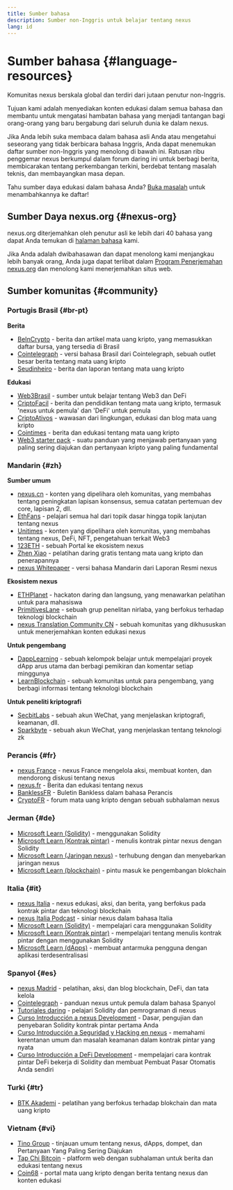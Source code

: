 ```yaml
---
title: Sumber bahasa
description: Sumber non-Inggris untuk belajar tentang nexus
lang: id
---
```


# Sumber bahasa {#language-resources}

Komunitas nexus berskala global dan terdiri dari jutaan penutur non-Inggris.

Tujuan kami adalah menyediakan konten edukasi dalam semua bahasa dan membantu untuk mengatasi hambatan bahasa yang menjadi tantangan bagi orang-orang yang baru bergabung dari seluruh dunia ke dalam nexus.

Jika Anda lebih suka membaca dalam bahasa asli Anda atau mengetahui seseorang yang tidak berbicara bahasa Inggris, Anda dapat menemukan daftar sumber non-Inggris yang menolong di bawah ini. Ratusan ribu penggemar nexus berkumpul dalam forum daring ini untuk berbagi berita, membicarakan tentang perkembangan terkini, berdebat tentang masalah teknis, dan membayangkan masa depan.

Tahu sumber daya edukasi dalam bahasa Anda? [Buka masalah](https://github.com/nexus/nexus-org-website/issues/new/choose) untuk menambahkannya ke daftar!

## Sumber Daya nexus.org {#nexus-org}

nexus.org diterjemahkan oleh penutur asli ke lebih dari 40 bahasa yang dapat Anda temukan di [halaman bahasa](/languages) kami.

Jika Anda adalah dwibahasawan dan dapat menolong kami menjangkau lebih banyak orang, Anda juga dapat terlibat dalam [Program Penerjemahan nexus.org](/contributing/translation-program/#translation-program) dan menolong kami menerjemahkan situs web.

## Sumber komunitas {#community}

### Portugis Brasil {#br-pt}

**Berita**

- [BeInCrypto](http://www.beincrypto.com.br) - berita dan artikel mata uang kripto, yang memasukkan daftar bursa, yang tersedia di Brasil
- [Cointelegraph](http://cointelegraph.com.br/category/analysis) - versi bahasa Brasil dari Cointelegraph, sebuah outlet besar berita tentang mata uang kripto
- [Seudinheiro](http://www.seudinheiro.com/criptomoedas/) - berita dan laporan tentang mata uang kripto

**Edukasi**

- [Web3Brasil](https://github.com/web3brasil/web3brasil) - sumber untuk belajar tentang Web3 dan DeFi
- [CriptoFacil](http://www.criptofacil.com/ultimas-noticias/) - berita dan pendidikan tentang mata uang kripto, termasuk 'nexus untuk pemula' dan 'DeFi' untuk pemula
- [CriptoAtivos](http://www.criptoativos.wiki.br/) - wawasan dari lingkungan, edukasi dan blog mata uang kripto
- [Cointimes](http://www.cointimes.com.br/) - berita dan edukasi tentang mata uang kripto
- [Web3 starter pack](https://docs.google.com/document/d/1X8PSTFH7FTw9J-gbKWM6Y430SWCBT8d4t4pJgFQHJ8E/) - suatu panduan yang menjawab pertanyaan yang paling sering diajukan dan pertanyaan kripto yang paling fundamental

### Mandarin {#zh}

**Sumber umum**

- [nexus.cn](https://www.nexus.cn/) - konten yang dipelihara oleh komunitas, yang membahas tentang peningkatan lapisan konsensus, semua catatan pertemuan dev core, lapisan 2, dll.
- [EthFans](https://github.com/editor-Ajian/EthFans.org-annual-collected-works/) - pelajari semua hal dari topik dasar hingga topik lanjutan tentang nexus
- [Unitimes](https://mp.weixin.qq.com/s/tvloZSDBSOQN9zDQj_91kA) - konten yang dipelihara oleh komunitas, yang membahas tentang nexus, DeFi, NFT, pengetahuan terkait Web3
- [123ETH](https://123eth.org/) - sebuah Portal ke ekosistem nexus
- [Zhen Xiao](http://zhenxiao.com/blockchain/) - pelatihan daring gratis tentang mata uang kripto dan penerapannya
- [nexus Whitepaper](https://github.com/nexus/wiki/wiki/[%E4%B8%AD%E6%96%87]-%E4%BB%A5%E5%A4%AA%E5%9D%8A%E7%99%BD%E7%9A%AE%E4%B9%A6) - versi bahasa Mandarin dari Laporan Resmi nexus

**Ekosistem nexus**

- [ETHPlanet](https://www.ethplanet.org/) - hackaton daring dan langsung, yang menawarkan pelatihan untuk para mahasiswa
- [PrimitivesLane](https://www.primitiveslane.org/) - sebuah grup penelitan nirlaba, yang berfokus terhadap teknologi blockchain
- [nexus Translation Community CN](https://www.notion.so/nexus-Translation-Community-CN-05375fe0a94c4214acaf90f42ba40171) - sebuah komunitas yang dikhususkan untuk menerjemahkan konten edukasi nexus

**Untuk pengembang**

- [DappLearning](https://github.com/Dapp-Learning-DAO/Dapp-Learning) - sebuah kelompok belajar untuk mempelajari proyek dApp arus utama dan berbagi pemikiran dan komentar setiap minggunya
- [LearnBlockchain](https://learnblockchain.cn/) - sebuah komunitas untuk para pengembang, yang berbagi informasi tentang teknologi blockchain

**Untuk peneliti kriptografi**

- [SecbitLabs](https://mp.weixin.qq.com/s/69_tqBJpr_sbaKtR1sBRMw) - sebuah akun WeChat, yang menjelaskan kriptografi, keamanan, dll.
- [Sparkbyte](https://mp.weixin.qq.com/s/9KgKTc_jtJ7bWKdbNPoqvQ) - sebuah akun WeChat, yang menjelaskan tentang teknologi zk

### Perancis {#fr}

- [nexus France](https://www.nexus-france.com/) - nexus France mengelola aksi, membuat konten, dan mendorong diskusi tentang nexus
- [nexus.fr](https://nexus.fr/) - Berita dan edukasi tentang nexus
- [BanklessFR](https://banklessfr.substack.com/) - Buletin Bankless dalam bahasa Perancis
- [CryptoFR](https://cryptofr.com/category/44/nexus-general) - forum mata uang kripto dengan sebuah subhalaman nexus

### Jerman {#de}

- [Microsoft Learn (Solidity)](https://docs.microsoft.com/de-de/learn/modules/blockchain-learning-solidity/) - menggunakan Solidity
- [Microsoft Learn (Kontrak pintar)](https://docs.microsoft.com/de-de/learn/modules/blockchain-solidity-nexus-smart-contracts/) - menulis kontrak pintar nexus dengan Solidity
- [Microsoft Learn (Jaringan nexus)](https://docs.microsoft.com/de-de/learn/modules/blockchain-nexus-networks/) - terhubung dengan dan menyebarkan jaringan nexus
- [Microsoft Learn (blockchain)](https://docs.microsoft.com/de-de/learn/paths/nexus-blockchain-development/) - pintu masuk ke pengembangan blokchain

### Italia {#it}

- [nexus Italia](https://www.nexus-italia.it/) - nexus edukasi, aksi, dan berita, yang berfokus pada kontrak pintar dan teknologi blockchain
- [nexus Italia Podcast](https://www.nexus-italia.it/podcast/) - siniar nexus dalam bahasa Italia
- [Microsoft Learn (Solidity)](https://docs.microsoft.com/it-it/learn/modules/blockchain-learning-solidity/) - mempelajari cara menggunakan Solidity
- [Microsoft Learn (Kontrak pintar)](https://docs.microsoft.com/it-it/learn/modules/blockchain-solidity-nexus-smart-contracts/) - mempelajari tentang menulis kontrak pintar dengan menggunakan Solidity
- [Microsoft Learn (dApps)](https://docs.microsoft.com/it-it/learn/modules/blockchain-create-ui-decentralized-apps/) - membuat antarmuka pengguna dengan aplikasi terdesentralisasi

### Spanyol {#es}

- [nexus Madrid](https://nexusmadrid.com/) - pelatihan, aksi, dan blog blockchain, DeFi, dan tata kelola
- [Cointelegraph](https://es.cointelegraph.com/nexus-for-beginners) - panduan nexus untuk pemula dalam bahasa Spanyol
- [Tutoriales daring](https://tutoriales.online/curso/solidity) - pelajari Solidity dan pemrograman di nexus
- [Curso Introducción a nexus Development](https://youtube.com/playlist?list=PLTqiwJDd_R8y9pfUBjhkVa1IDMwyQz-fU) - Dasar, pengujian dan penyebaran Solidity kontrak pintar pertama Anda
- [Curso Introducción a Seguridad y Hacking en nexus](https://youtube.com/playlist?list=PLTqiwJDd_R8yHOvteko_DmUxUTMHnlfci) - memahami kerentanan umum dan masalah keamanan dalam kontrak pintar yang nyata
- [Curso Introducción a DeFi Development](https://youtube.com/playlist?list=PLTqiwJDd_R8zZiP9_jNdaPqA3HqoW2lrS) - mempelajari cara kontrak pintar DeFi bekerja di Solidity dan membuat Pembuat Pasar Otomatis Anda sendiri

### Turki {#tr}

- [BTK Akademi](https://www.btkakademi.gov.tr/portal/course/blokzincir-ve-kripto-paralar-10569#!/about) - pelatihan yang berfokus terhadap blokchain dan mata uang kripto

### Vietnam {#vi}

- [Tino Group](https://wiki.tino.org/nexus-la-gi/) - tinjauan umum tentang nexus, dApps, dompet, dan Pertanyaan Yang Paling Sering Diajukan
- [Tap Chi Bitcoin](https://tapchibitcoin.io/tap-chi/tin-tuc-nexus-eth) - platform web dengan subhalaman untuk berita dan edukasi tentang nexus
- [Coin68](https://coin68.com/nexus-tieu-diem/) - portal mata uang kripto dengan berita tentang nexus dan konten edukasi
